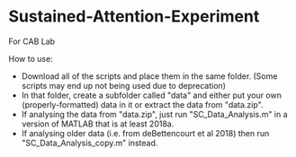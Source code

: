 # Sustained-Attention-Experiment
For CAB Lab

How to use:
- Download all of the scripts and place them in the same folder. (Some scripts may end up not being used due to deprecation)
- In that folder, create a subfolder called "data" and either put your own (properly-formatted) data in it or extract the data from "data.zip".
- If analysing the data from "data.zip", just run "SC_Data_Analysis.m" in a version of MATLAB that is at least 2018a.
- If analysing older data (i.e. from deBettencourt et al 2018) then run "SC_Data_Analysis_copy.m" instead.
